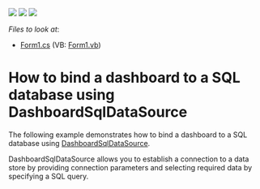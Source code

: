 <!-- default badges list -->
![](https://img.shields.io/endpoint?url=https://codecentral.devexpress.com/api/v1/VersionRange/128580856/16.1.4%2B)
[![](https://img.shields.io/badge/Open_in_DevExpress_Support_Center-FF7200?style=flat-square&logo=DevExpress&logoColor=white)](https://supportcenter.devexpress.com/ticket/details/E5107)
[![](https://img.shields.io/badge/📖_How_to_use_DevExpress_Examples-e9f6fc?style=flat-square)](https://docs.devexpress.com/GeneralInformation/403183)
<!-- default badges end -->
<!-- default file list -->
*Files to look at*:

* [Form1.cs](./CS/Dashboard_DashboardDataProviders/Form1.cs) (VB: [Form1.vb](./VB/Dashboard_DashboardDataProviders/Form1.vb))
<!-- default file list end -->
# How to bind a dashboard to a SQL database using DashboardSqlDataSource


<p>The following example demonstrates how to bind a dashboard to a SQL database using <a href="https://documentation.devexpress.com/#Dashboard/clsDevExpressDashboardCommonDashboardSqlDataSourcetopic">DashboardSqlDataSource</a>.</p>
<p>DashboardSqlDataSource allows you to establish a connection to a data store by providing connection parameters and selecting required data by specifying a SQL query.</p>

<br/>



